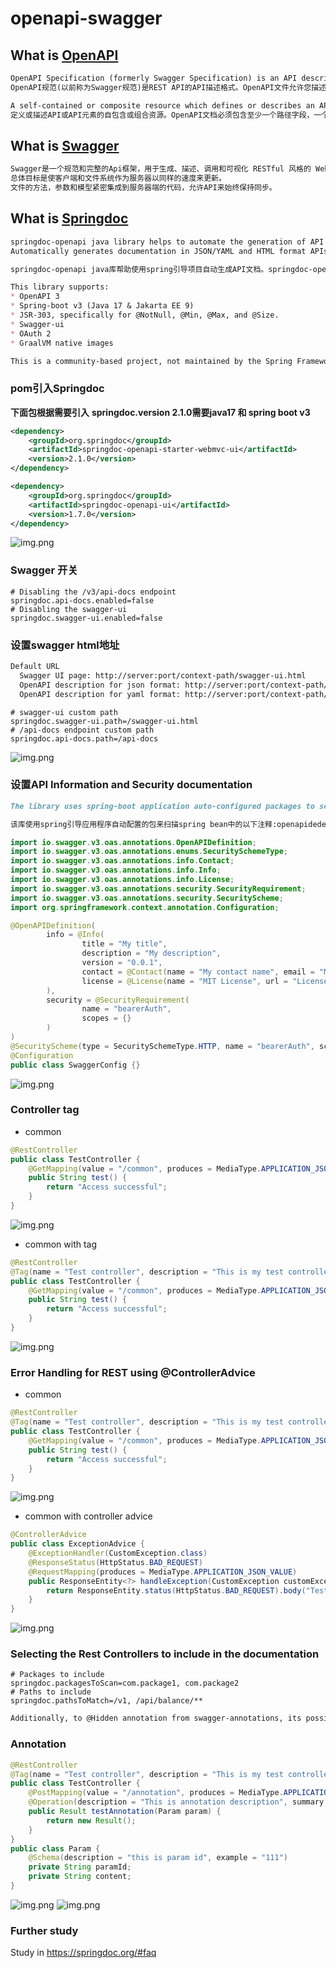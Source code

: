 # openapi-swagger

## What is [OpenAPI](https://swagger.io/specification/)

```markdown
OpenAPI Specification (formerly Swagger Specification) is an API description format for REST APIs. An OpenAPI file allows you to describe your entire API, including: Available endpoints (/users) and operations on each endpoint (GET /users, POST /users) Operation parameters Input and output for each operation Authentication methods Contact information, license, terms of use and other information.
OpenAPI规范(以前称为Swagger规范)是REST API的API描述格式。OpenAPI文件允许您描述整个API，包括:可用的端点(/users)和每个端点上的操作(GET /users, POST /users)操作参数每个操作的输入和输出认证方法联系信息，许可，使用条款和其他信息。

A self-contained or composite resource which defines or describes an API or elements of an API. The OpenAPI document MUST contain at least one paths field, a components field or a webhooks field. An OpenAPI document uses and conforms to the OpenAPI Specification.
定义或描述API或API元素的自包含或组合资源。OpenAPI文档必须包含至少一个路径字段，一个组件字段或一个webhooks字段。OpenAPI文档使用并符合OpenAPI规范。
```

## What is [Swagger](https://swagger.io/)

```markdown
Swagger是一个规范和完整的Api框架，用于生成、描述、调用和可视化 RESTful 风格的 Web 服务。  
总体目标是使客户端和文件系统作为服务器以同样的速度来更新。  
文件的方法，参数和模型紧密集成到服务器端的代码，允许API来始终保持同步。
```

## What is [Springdoc](https://springdoc.org/)

```markdown
springdoc-openapi java library helps to automate the generation of API documentation using spring boot projects. springdoc-openapi works by examining an application at runtime to infer API semantics based on spring configurations, class structure and various annotations.
Automatically generates documentation in JSON/YAML and HTML format APIs. This documentation can be completed by comments using swagger-api annotations.

springdoc-openapi java库帮助使用spring引导项目自动生成API文档。springdoc-openapi通过在运行时检查应用程序来推断基于spring配置、类结构和各种注释的API语义。自动生成JSON/YAML和HTML格式的api文档。此文档可以通过使用swagger-api注释的注释来完成。

This library supports:
* OpenAPI 3
* Spring-boot v3 (Java 17 & Jakarta EE 9)
* JSR-303, specifically for @NotNull, @Min, @Max, and @Size.
* Swagger-ui
* OAuth 2
* GraalVM native images

This is a community-based project, not maintained by the Spring Framework Contributors (Pivotal).
```

### pom引入Springdoc

**下面包根据需要引入**
**springdoc.version 2.1.0需要java17 和 spring boot v3**

```xml
<dependency>
    <groupId>org.springdoc</groupId>
    <artifactId>springdoc-openapi-starter-webmvc-ui</artifactId>
    <version>2.1.0</version>
</dependency>
```
```xml
<dependency>
    <groupId>org.springdoc</groupId>
    <artifactId>springdoc-openapi-ui</artifactId>
    <version>1.7.0</version>
</dependency>
```
![img.png](README.assets/img.png)

### Swagger 开关

```properties
# Disabling the /v3/api-docs endpoint
springdoc.api-docs.enabled=false
# Disabling the swagger-ui
springdoc.swagger-ui.enabled=false
```

### 设置swagger html地址

```markdown
Default URL
  Swagger UI page: http://server:port/context-path/swagger-ui.html
  OpenAPI description for json format: http://server:port/context-path/v3/api-docs
  OpenAPI description for yaml format: http://server:port/context-path/v3/api-docs.yaml
```

```properties
# swagger-ui custom path
springdoc.swagger-ui.path=/swagger-ui.html
# /api-docs endpoint custom path
springdoc.api-docs.path=/api-docs
```
![img.png](README.assets/img-default_page.png)

### 设置API Information and Security documentation

```markdown
The library uses spring-boot application auto-configured packages to scan for the following annotations in spring beans: OpenAPIDefinition and Info. These annotations declare, API Information: Title, version, licence, security, servers, tags, security and externalDocs. For better performance of documentation generation, declare @OpenAPIDefinition and @SecurityScheme annotations within a spring managed bean.

该库使用spring引导应用程序自动配置的包来扫描spring bean中的以下注释:openapidedefinition和Info。这些注释声明API信息:标题、版本、许可证、安全性、服务器、标签、安全性和externalDocs。为了提高文档生成的性能，请在spring托管bean中声明@ openapidedefinition和@SecurityScheme注释。
```
```java
import io.swagger.v3.oas.annotations.OpenAPIDefinition;
import io.swagger.v3.oas.annotations.enums.SecuritySchemeType;
import io.swagger.v3.oas.annotations.info.Contact;
import io.swagger.v3.oas.annotations.info.Info;
import io.swagger.v3.oas.annotations.info.License;
import io.swagger.v3.oas.annotations.security.SecurityRequirement;
import io.swagger.v3.oas.annotations.security.SecurityScheme;
import org.springframework.context.annotation.Configuration;

@OpenAPIDefinition(
        info = @Info(
                title = "My title",
                description = "My description",
                version = "0.0.1",
                contact = @Contact(name = "My contact name", email = "My contact email"),
                license = @License(name = "MIT License", url = "License url")
        ),
        security = @SecurityRequirement(
                name = "bearerAuth",
                scopes = {}
        )
)
@SecurityScheme(type = SecuritySchemeType.HTTP, name = "bearerAuth", scheme = "bearer")
@Configuration
public class SwaggerConfig {}
```
![img.png](README.assets/img-add_info_and_security.png)

### Controller tag

* common
```java
@RestController
public class TestController {
    @GetMapping(value = "/common", produces = MediaType.APPLICATION_JSON_VALUE)
    public String test() {
        return "Access successful";
    }
}
```
![img.png](README.assets/img-common_with_no_tag.png)
* common with tag
```java
@RestController
@Tag(name = "Test controller", description = "This is my test controller")
public class TestController {
    @GetMapping(value = "/common", produces = MediaType.APPLICATION_JSON_VALUE)
    public String test() {
        return "Access successful";
    }
}
```
![img.png](README.assets/img-common_with_tag.png)

### Error Handling for REST using @ControllerAdvice

* common
```java
@RestController
@Tag(name = "Test controller", description = "This is my test controller")
public class TestController {
    @GetMapping(value = "/common", produces = MediaType.APPLICATION_JSON_VALUE)
    public String test() {
        return "Access successful";
    }
}
```
![img.png](README.assets/img-common_with_no_controller_advice.png)

* common with controller advice
```java
@ControllerAdvice
public class ExceptionAdvice {
    @ExceptionHandler(CustomException.class)
    @ResponseStatus(HttpStatus.BAD_REQUEST)
    @RequestMapping(produces = MediaType.APPLICATION_JSON_VALUE)
    public ResponseEntity<?> handleException(CustomException customException) {
        return ResponseEntity.status(HttpStatus.BAD_REQUEST).body("Test error");
    }
}
```
![img.png](README.assets/img-common_with_controller_advice.png)

### Selecting the Rest Controllers to include in the documentation

```properties
# Packages to include
springdoc.packagesToScan=com.package1, com.package2
# Paths to include
springdoc.pathsToMatch=/v1, /api/balance/**
```

```markdown
Additionally, to @Hidden annotation from swagger-annotations, its possible to restrict the generated OpenAPI description using package or path configuration.
```

### Annotation

```java
@RestController
@Tag(name = "Test controller", description = "This is my test controller")
public class TestController {
    @PostMapping(value = "/annotation", produces = MediaType.APPLICATION_JSON_VALUE)
    @Operation(description = "This is annotation description", summary = "This is annotation summary")
    public Result testAnnotation(Param param) {
        return new Result();
    }
}
public class Param {
    @Schema(description = "this is param id", example = "111")
    private String paramId;
    private String content;
}
```
![img.png](README.assets/img-annotation_1.png)
![img.png](README.assets/img-annotation_2.png)

### Further study
Study in https://springdoc.org/#faq
